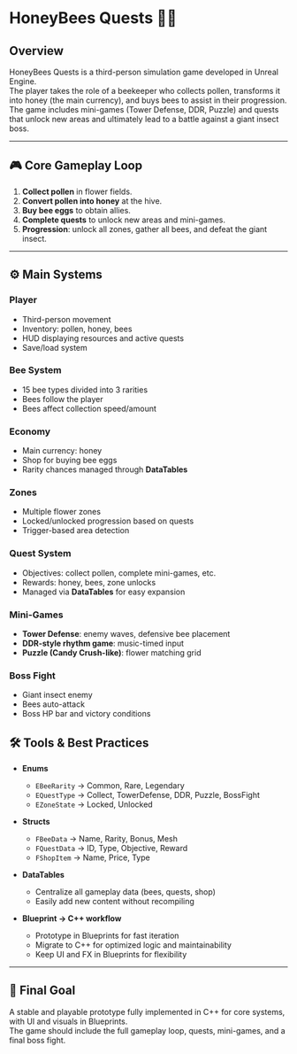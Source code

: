 # HoneyBees Quests 🐝🍯

## Overview
HoneyBees Quests is a third-person simulation game developed in Unreal Engine.  
The player takes the role of a beekeeper who collects pollen, transforms it into honey (the main currency), and buys bees to assist in their progression.  
The game includes mini-games (Tower Defense, DDR, Puzzle) and quests that unlock new areas and ultimately lead to a battle against a giant insect boss.

---

## 🎮 Core Gameplay Loop
1. **Collect pollen** in flower fields.
2. **Convert pollen into honey** at the hive.
3. **Buy bee eggs** to obtain allies.
4. **Complete quests** to unlock new areas and mini-games.
5. **Progression**: unlock all zones, gather all bees, and defeat the giant insect.

---

## ⚙️ Main Systems

### Player
- Third-person movement
- Inventory: pollen, honey, bees
- HUD displaying resources and active quests
- Save/load system

### Bee System
- 15 bee types divided into 3 rarities
- Bees follow the player
- Bees affect collection speed/amount

### Economy
- Main currency: honey
- Shop for buying bee eggs
- Rarity chances managed through **DataTables**

### Zones
- Multiple flower zones
- Locked/unlocked progression based on quests
- Trigger-based area detection

### Quest System
- Objectives: collect pollen, complete mini-games, etc.
- Rewards: honey, bees, zone unlocks
- Managed via **DataTables** for easy expansion

### Mini-Games
- **Tower Defense**: enemy waves, defensive bee placement
- **DDR-style rhythm game**: music-timed input
- **Puzzle (Candy Crush-like)**: flower matching grid

### Boss Fight
- Giant insect enemy
- Bees auto-attack
- Boss HP bar and victory conditions
## 🛠️ Tools & Best Practices

- **Enums**
  - `EBeeRarity` → Common, Rare, Legendary
  - `EQuestType` → Collect, TowerDefense, DDR, Puzzle, BossFight
  - `EZoneState` → Locked, Unlocked

- **Structs**
  - `FBeeData` → Name, Rarity, Bonus, Mesh
  - `FQuestData` → ID, Type, Objective, Reward
  - `FShopItem` → Name, Price, Type

- **DataTables**
  - Centralize all gameplay data (bees, quests, shop)
  - Easily add new content without recompiling

- **Blueprint → C++ workflow**
  - Prototype in Blueprints for fast iteration
  - Migrate to C++ for optimized logic and maintainability
  - Keep UI and FX in Blueprints for flexibility

---

## 📌 Final Goal
A stable and playable prototype fully implemented in C++ for core systems, with UI and visuals in Blueprints.  
The game should include the full gameplay loop, quests, mini-games, and a final boss fight.
